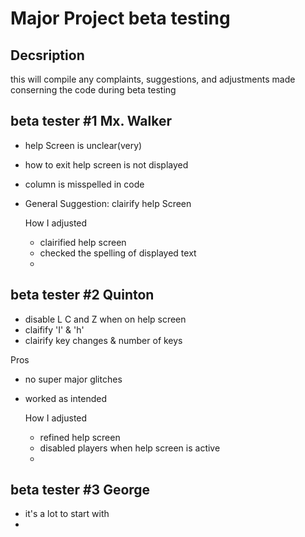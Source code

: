 # Major Project beta testing

 ## Decsription
 
this will compile any complaints, suggestions, and adjustments made conserning the code during beta testing
 ## beta tester #1 Mx. Walker
 - help Screen is unclear(very)
 - how to exit help screen is not displayed
 - column is misspelled in code

 - General Suggestion: 
    clairify help Screen

    How I adjusted
    - clairified help screen 
    - checked the spelling of displayed text
    - 
 

## beta tester #2  Quinton
 
 - disable L C and Z when on help screen
 - claifify 'I' & 'h'
 - clairify key changes & number of keys

 Pros
 - no super major glitches
 - worked as intended

    How I adjusted
    - refined help screen 
    - disabled players when help screen is active
    - 

## beta tester #3  George

 - it's a lot to start with 
 - 
 